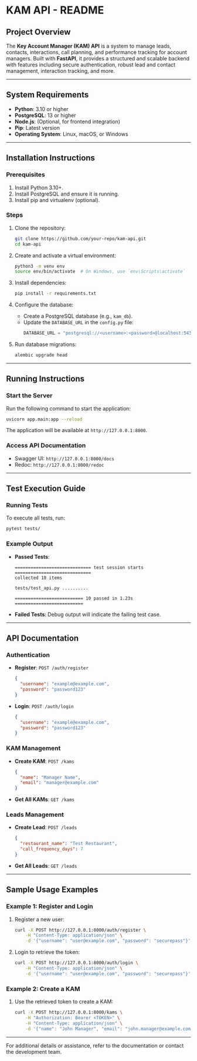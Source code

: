 # KAM API - README

## Project Overview
The **Key Account Manager (KAM) API** is a system to manage leads, contacts, interactions, call planning, and performance tracking for account managers. Built with **FastAPI**, it provides a structured and scalable backend with features including secure authentication, robust lead and contact management, interaction tracking, and more.

---

## System Requirements

- **Python**: 3.10 or higher
- **PostgreSQL**: 13 or higher
- **Node.js**: (Optional, for frontend integration)
- **Pip**: Latest version
- **Operating System**: Linux, macOS, or Windows

---

## Installation Instructions

### Prerequisites
1. Install Python 3.10+.
2. Install PostgreSQL and ensure it is running.
3. Install pip and virtualenv (optional).

### Steps
1. Clone the repository:
   ```bash
   git clone https://github.com/your-repo/kam-api.git
   cd kam-api
   ```

2. Create and activate a virtual environment:
   ```bash
   python3 -m venv env
   source env/bin/activate  # On Windows, use `env\Scripts\activate`
   ```

3. Install dependencies:
   ```bash
   pip install -r requirements.txt
   ```

4. Configure the database:
   - Create a PostgreSQL database (e.g., `kam_db`).
   - Update the `DATABASE_URL` in the `config.py` file:
     ```python
     DATABASE_URL = "postgresql://<username>:<password>@localhost:5432/kam_db"
     ```

5. Run database migrations:
   ```bash
   alembic upgrade head
   ```

---

## Running Instructions

### Start the Server
Run the following command to start the application:
```bash
uvicorn app.main:app --reload
```

The application will be available at `http://127.0.0.1:8000`.

### Access API Documentation
- Swagger UI: `http://127.0.0.1:8000/docs`
- Redoc: `http://127.0.0.1:8000/redoc`

---

## Test Execution Guide

### Running Tests
To execute all tests, run:
```bash
pytest tests/
```

### Example Output
- **Passed Tests**:
  ```
  ============================= test session starts =============================
  collected 10 items

  tests/test_api.py ..........

  ========================== 10 passed in 1.23s ==========================
  ```
- **Failed Tests**:
  Debug output will indicate the failing test case.

---

## API Documentation

### Authentication
- **Register**: `POST /auth/register`
  ```json
  {
    "username": "example@example.com",
    "password": "password123"
  }
  ```

- **Login**: `POST /auth/login`
  ```json
  {
    "username": "example@example.com",
    "password": "password123"
  }
  ```

### KAM Management
- **Create KAM**: `POST /kams`
  ```json
  {
    "name": "Manager Name",
    "email": "manager@example.com"
  }
  ```

- **Get All KAMs**: `GET /kams`

### Leads Management
- **Create Lead**: `POST /leads`
  ```json
  {
    "restaurant_name": "Test Restaurant",
    "call_frequency_days": 7
  }
  ```

- **Get All Leads**: `GET /leads`

---

## Sample Usage Examples

### Example 1: Register and Login
1. Register a new user:
   ```bash
   curl -X POST http://127.0.0.1:8000/auth/register \
       -H "Content-Type: application/json" \
       -d '{"username": "user@example.com", "password": "securepass"}'
   ```

2. Login to retrieve the token:
   ```bash
   curl -X POST http://127.0.0.1:8000/auth/login \
       -H "Content-Type: application/json" \
       -d '{"username": "user@example.com", "password": "securepass"}'
   ```

### Example 2: Create a KAM
1. Use the retrieved token to create a KAM:
   ```bash
   curl -X POST http://127.0.0.1:8000/kams \
       -H "Authorization: Bearer <TOKEN>" \
       -H "Content-Type: application/json" \
       -d '{"name": "John Manager", "email": "john.manager@example.com"}'
   ```

---

For additional details or assistance, refer to the documentation or contact the development team.
